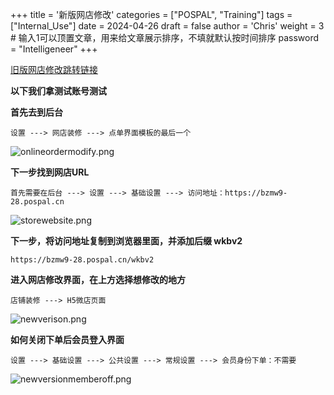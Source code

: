+++
title = '新版网店修改'
categories = ["POSPAL", "Training"]
tags = ["Internal_Use"]
date = 2024-04-26
draft = false
author = 'Chris'
weight = 3 # 输入1可以顶置文章，用来给文章展示排序，不填就默认按时间排序
password = "Intelligeneer"
+++

[旧版网店修改跳转链接](../old_ver_website/)

**以下我们拿测试账号测试**

**首先去到后台**
```dos
设置 ---> 网店装修 ---> 点单界面模板的最后一个
```
![onlineordermodify.png](/img/onlineordermodify.png)

**下一步找到网店URL**
```url
首先需要在后台 ---> 设置 ---> 基础设置 ---> 访问地址：https://bzmw9-28.pospal.cn
```
![storewebsite.png](/img/storewebsite.png)

**下一步，将访问地址复制到浏览器里面，并添加后缀 wkbv2**
```url
https://bzmw9-28.pospal.cn/wkbv2
```

**进入网店修改界面，在上方选择想修改的地方**
```
店铺装修 ---> H5微店页面
```
![newverison.png](/img/newverison.png)


**如何关闭下单后会员登入界面**
```
设置 ---> 基础设置 ---> 公共设置 ---> 常规设置 ---> 会员身份下单：不需要
```
![newversionmemberoff.png](/img/newversionmemberoff.png)

